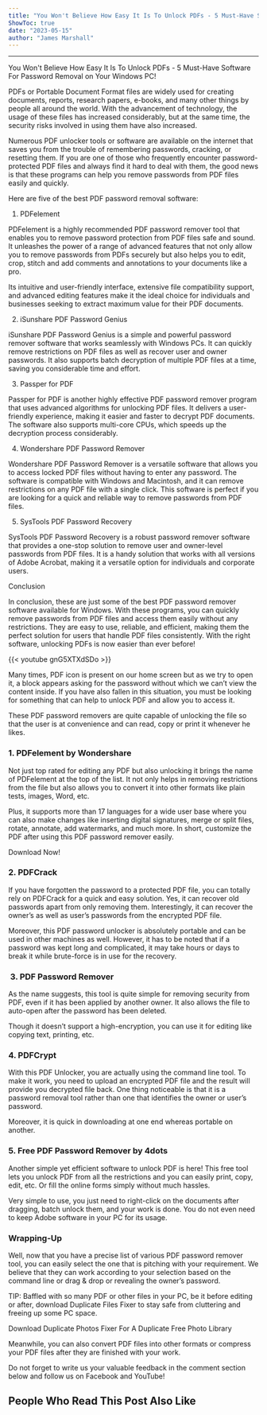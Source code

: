 ```yaml
---
title: "You Won't Believe How Easy It Is To Unlock PDFs - 5 Must-Have Software For Password Removal on Your Windows PC!"
ShowToc: true 
date: "2023-05-15"
author: "James Marshall"
---
```

*****
You Won't Believe How Easy It Is To Unlock PDFs - 5 Must-Have Software For Password Removal on Your Windows PC!

PDFs or Portable Document Format files are widely used for creating documents, reports, research papers, e-books, and many other things by people all around the world. With the advancement of technology, the usage of these files has increased considerably, but at the same time, the security risks involved in using them have also increased.

Numerous PDF unlocker tools or software are available on the internet that saves you from the trouble of remembering passwords, cracking, or resetting them. If you are one of those who frequently encounter password-protected PDF files and always find it hard to deal with them, the good news is that these programs can help you remove passwords from PDF files easily and quickly.

Here are five of the best PDF password removal software:

1. PDFelement 

PDFelement is a highly recommended PDF password remover tool that enables you to remove password protection from PDF files safe and sound. It unleashes the power of a range of advanced features that not only allow you to remove passwords from PDFs securely but also helps you to edit, crop, stitch and add comments and annotations to your documents like a pro.

Its intuitive and user-friendly interface, extensive file compatibility support, and advanced editing features make it the ideal choice for individuals and businesses seeking to extract maximum value for their PDF documents.

2. iSunshare PDF Password Genius

iSunshare PDF Password Genius is a simple and powerful password remover software that works seamlessly with Windows PCs. It can quickly remove restrictions on PDF files as well as recover user and owner passwords. It also supports batch decryption of multiple PDF files at a time, saving you considerable time and effort.

3. Passper for PDF

Passper for PDF is another highly effective PDF password remover program that uses advanced algorithms for unlocking PDF files. It delivers a user-friendly experience, making it easier and faster to decrypt PDF documents. The software also supports multi-core CPUs, which speeds up the decryption process considerably.

4. Wondershare PDF Password Remover

Wondershare PDF Password Remover is a versatile software that allows you to access locked PDF files without having to enter any password. The software is compatible with Windows and Macintosh, and it can remove restrictions on any PDF file with a single click. This software is perfect if you are looking for a quick and reliable way to remove passwords from PDF files.

5. SysTools PDF Password Recovery

SysTools PDF Password Recovery is a robust password remover software that provides a one-stop solution to remove user and owner-level passwords from PDF files. It is a handy solution that works with all versions of Adobe Acrobat, making it a versatile option for individuals and corporate users.

Conclusion 

In conclusion, these are just some of the best PDF password remover software available for Windows. With these programs, you can quickly remove passwords from PDF files and access them easily without any restrictions. They are easy to use, reliable, and efficient, making them the perfect solution for users that handle PDF files consistently. With the right software, unlocking PDFs is now easier than ever before!

{{< youtube gnG5XTXdSDo >}} 



Many times, PDF icon is present on our home screen but as we try to open it, a block appears asking for the password without which we can’t view the content inside. If you have also fallen in this situation, you must be looking for something that can help to unlock PDF and allow you to access it.
 
These PDF password removers are quite capable of unlocking the file so that the user is at convenience and can read, copy or print it whenever he likes.
 
### 1. PDFelement by Wondershare
 
Not just top rated for editing any PDF but also unlocking it brings the name of PDFelement at the top of the list. It not only helps in removing restrictions from the file but also allows you to convert it into other formats like plain tests, images, Word, etc.
 
Plus, it supports more than 17 languages for a wide user base where you can also make changes like inserting digital signatures, merge or split files, rotate, annotate, add watermarks, and much more. In short, customize the PDF after using this PDF password remover easily.
 
Download Now!
 
### 2. PDFCrack
 
If you have forgotten the password to a protected PDF file, you can totally rely on PDFCrack for a quick and easy solution. Yes, it can recover old passwords apart from only removing them. Interestingly, it can recover the owner’s as well as user’s passwords from the encrypted PDF file.
 
Moreover, this PDF password unlocker is absolutely portable and can be used in other machines as well. However, it has to be noted that if a password was kept long and complicated, it may take hours or days to break it while brute-force is in use for the recovery.
 
###  3. PDF Password Remover
 
As the name suggests, this tool is quite simple for removing security from PDF, even if it has been applied by another owner. It also allows the file to auto-open after the password has been deleted.
 
Though it doesn’t support a high-encryption, you can use it for editing like copying text, printing, etc.
 
### 4. PDFCrypt
 
With this PDF Unlocker, you are actually using the command line tool. To make it work, you need to upload an encrypted PDF file and the result will provide you decrypted file back. One thing noticeable is that it is a password removal tool rather than one that identifies the owner or user’s password.
 
Moreover, it is quick in downloading at one end whereas portable on another.
 
### 5. Free PDF Password Remover by 4dots
 
Another simple yet efficient software to unlock PDF is here! This free tool lets you unlock PDF from all the restrictions and you can easily print, copy, edit, etc. Or fill the online forms simply without much hassles.
 
Very simple to use, you just need to right-click on the documents after dragging, batch unlock them, and your work is done. You do not even need to keep Adobe software in your PC for its usage.
 
### Wrapping-Up
 
Well, now that you have a precise list of various PDF password remover tool, you can easily select the one that is pitching with your requirement. We believe that they can work according to your selection based on the command line or drag & drop or revealing the owner’s password.
 
TIP: Baffled with so many PDF or other files in your PC, be it before editing or after, download Duplicate Files Fixer to stay safe from cluttering and freeing up some PC space.
 
Download Duplicate Photos Fixer For A Duplicate Free Photo Library
 
Meanwhile, you can also convert PDF files into other formats or compress your PDF files after they are finished with your work.
 

 
Do not forget to write us your valuable feedback in the comment section below and follow us on Facebook and YouTube!
 
##  People Who Read This Post Also Like 



